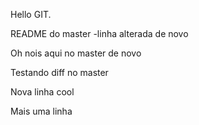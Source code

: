 Hello GIT.

README do master -linha alterada de novo

Oh nois aqui no master de novo

Testando diff no master

Nova linha cool

Mais uma linha
